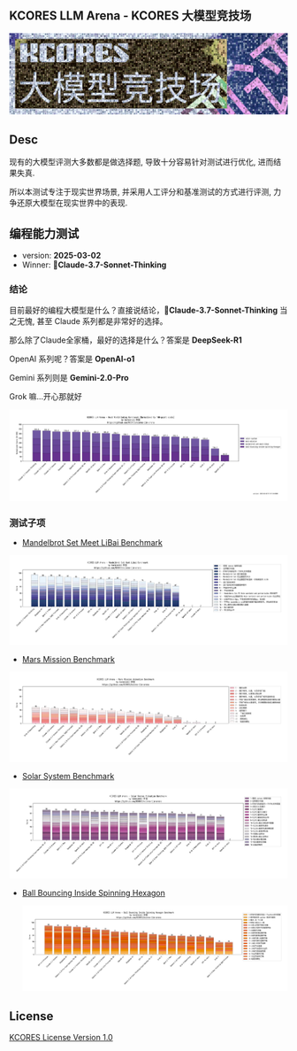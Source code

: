 KCORES LLM Arena - KCORES 大模型竞技场
-------------------------------------


![KCORES LLM Arena](./assets/images/kcores-LLM-arena-banner.png)

## Desc

现有的大模型评测大多数都是做选择题, 导致十分容易针对测试进行优化, 进而结果失真.

所以本测试专注于现实世界场景, 并采用人工评分和基准测试的方式进行评测, 力争还原大模型在现实世界中的表现.




## 编程能力测试

- version: **2025-03-02**
- Winner: **👑Claude-3.7-Sonnet-Thinking**

### 结论



目前最好的编程大模型是什么？直接说结论，**👑Claude-3.7-Sonnet-Thinking** 当之无愧, 甚至 Claude 系列都是非常好的选择。

那么除了Claude全家桶，最好的选择是什么？答案是 **DeepSeek-R1**

OpenAI 系列呢？答案是 **OpenAI-o1**

Gemini 系列则是 **Gemini-2.0-Pro**

Grok 嘛...开心那就好

![Coding Benchmark](./scripts/llm_benchmark_results_normalized.png)


### 测试子项


- [Mandelbrot Set Meet LiBai Benchmark](./benchmark-mandelbrot-set-meet-libai/README.md)

![Mandelbrot Set Meet LiBai](./benchmark-mandelbrot-set-meet-libai/scripts/llm_benchmark_results.png)


- [Mars Mission Benchmark](./benchmark-mars-mission/README.md)

![Mars Mission](./benchmark-mars-mission/scripts/llm_benchmark_results.png)


- [Solar System Benchmark](./benchmark-solar-system/README.md)

![Solar System](./benchmark-solar-system/scripts/llm_benchmark_results.png)

- [Ball Bouncing Inside Spinning Hexagon](./benchmark-ball-bouncing-inside-spinning-hexagon/README.md)

  ![Ball Bouncing Inside Spinning Hexagon](./benchmark-ball-bouncing-inside-spinning-hexagon/scripts/llm_benchmark_results.png)

## License

[KCORES License Version 1.0](./LICENSE_zh-CN)
